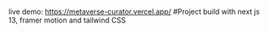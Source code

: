 live demo: https://metaverse-curator.vercel.app/
#Project build with next js 13, framer motion and tailwind CSS
